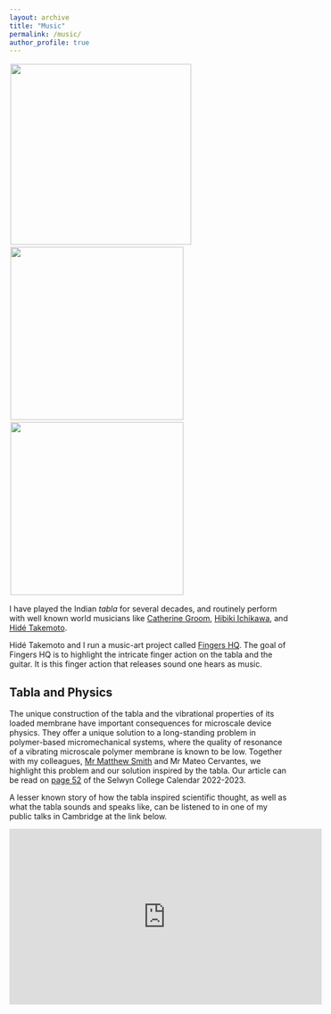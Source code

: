 ```yaml
---
layout: archive
title: "Music"
permalink: /music/
author_profile: true
---
```



<img src="https://deepak-venkateshvaran.github.io/portfolio/images/deepak-groom.png" width="324" style="padding-right: 2px; padding-left: 2px; padding-bottom: 2px; padding-top: 2px;"> <img src="https://deepak-venkateshvaran.github.io/portfolio/images/1-Tabla-Talk-28-Sept-2024.jpg" width="310" style="padding-right: 2px; padding-left: 2px; padding-bottom: 2px; padding-top: 2px;"> <img src="https://deepak-venkateshvaran.github.io/portfolio/images/2-Tabla-Talk-28-Sept-2024.jpg" width="310" style="padding-right: 2px; padding-left: 2px; padding-bottom: 2px; padding-top: 2px;">  


I have played the Indian *tabla* for several decades, and routinely perform with well known world musicians like [Catherine Groom](https://www.mus.cam.ac.uk/directory/catherine-groom), [Hibiki Ichikawa](https://hibikishamisen.com/), and [Hidé Takemoto](https://www.hideguitar.com/). 

Hidé Takemoto and I run a music-art project called [Fingers HQ](https://www.youtube.com/@FingersHQ). The goal of Fingers HQ is to highlight the intricate finger action on the tabla and the guitar. It is this finger action that releases sound one hears as music.


## Tabla and Physics

The unique construction of the tabla and the vibrational properties of its loaded membrane have important consequences for microscale device physics. They offer a unique solution to a long-standing problem in polymer-based micromechanical systems, where the quality of resonance of a vibrating microscale polymer membrane is known to be low. Together with my colleagues, [Mr Matthew Smith](https://www.sel.cam.ac.uk/people/mr-matthew-smith) and Mr Mateo Cervantes, we highlight this problem and our solution inspired by the tabla. Our article can be read on [page 52](https://www.sel.cam.ac.uk/sites/default/files/2023-11/Selwyn%20Calendar%202022-23.pdf#page=27) of the Selwyn College Calendar 2022-2023.  

A lesser known story of how the tabla inspired scientific thought, as well as what the tabla sounds and speaks like, can be listened to in one of my public talks in Cambridge at the link below.

<iframe width="560" height="315" src="https://www.youtube.com/embed/SOlPKuPtFfs?si=SH5wjdmFgdiL27TC" title="YouTube video player" frameborder="0" allow="accelerometer; autoplay; clipboard-write; encrypted-media; gyroscope; picture-in-picture; web-share" referrerpolicy="strict-origin-when-cross-origin" allowfullscreen></iframe>

